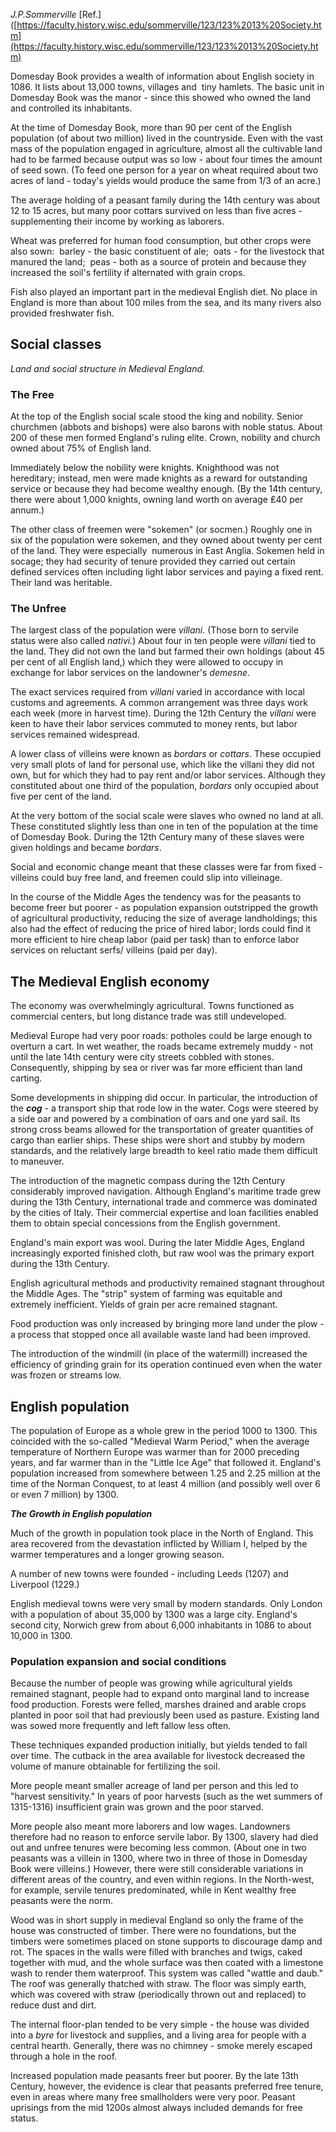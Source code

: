 _J.P.Sommerville_ [Ref.]([https://faculty.history.wisc.edu/sommerville/123/123%2013%20Society.htm](https://faculty.history.wisc.edu/sommerville/123/123%2013%20Society.htm)

Domesday Book provides a wealth of information about English society in 1086. It lists about 13,000 towns, villages and  tiny hamlets. The basic unit in Domesday Book was the manor - since this showed who owned the land and controlled its inhabitants.

At the time of Domesday Book, more than 90 per cent of the English population (of about two million) lived in the countryside. Even with the vast mass of the population engaged in agriculture, almost all the cultivable land had to be farmed because output was so low - about four times the amount of seed sown. (To feed one person for a year on wheat required about two acres of land - today's yields would produce the same from 1/3 of an acre.)

The average holding of a peasant family during the 14th century was about 12 to 15 acres, but many poor cottars survived on less than five acres - supplementing their income by working as laborers.

Wheat was preferred for human food consumption, but other crops were also sown:  barley - the basic constituent of ale;  oats - for the livestock that manured the land;  peas - both as a source of protein and because they increased the soil's fertility if alternated with grain crops.

Fish also played an important part in the medieval English diet. No place in England is more than about 100 miles from the sea, and its many rivers also provided freshwater fish.

## Social classes

_Land and social structure in Medieval England._

### The Free

At the top of the English social scale stood the king and nobility. Senior churchmen (abbots and bishops) were also barons with noble status. About 200 of these men formed England's ruling elite. Crown, nobility and church owned about 75% of English land.

Immediately below the nobility were knights. Knighthood was not hereditary; instead, men were made knights as a reward for outstanding service or because they had become wealthy enough. (By the 14th century, there were about 1,000 knights, owning land worth on average ₤40 per annum.)

The other class of freemen were "sokemen" (or socmen.) Roughly one in six of the population were sokemen, and they owned about twenty per cent of the land. They were especially  numerous in East Anglia. Sokemen held in socage; they had security of tenure provided they carried out certain defined services often including light labor services and paying a fixed rent. Their land was heritable.

### The Unfree

The largest class of the population were _villani_. (Those born to servile status were also called _nativi._) About four in ten people were _villani_ tied to the land. They did not own the land but farmed their own holdings (about 45 per cent of all English land,) which they were allowed to occupy in exchange for labor services on the landowner's _demesne_.

The exact services required from _villani_ varied in accordance with local customs and agreements. A common arrangement was three days work each week (more in harvest time). During the 12th Century the _villani_ were keen to have their labor services commuted to money rents, but labor services remained widespread.

A lower class of villeins were known as _bordars_ or _cottars_. These occupied very small plots of land for personal use, which like the villani they did not own, but for which they had to pay rent and/or labor services. Although they constituted about one third of the population, _bordars_ only occupied about five per cent of the land.

At the very bottom of the social scale were slaves who owned no land at all. These constituted slightly less than one in ten of the population at the time of Domesday Book. During the 12th Century many of these slaves were given holdings and became _bordars_.

Social and economic change meant that these classes were far from fixed - villeins could buy free land, and freemen could slip into villeinage.

In the course of the Middle Ages the tendency was for the peasants to become freer but poorer - as population expansion outstripped the growth of agricultural productivity, reducing the size of average landholdings; this also had the effect of reducing the price of hired labor; lords could find it more efficient to hire cheap labor (paid per task) than to enforce labor services on reluctant serfs/ villeins (paid per day).

## The Medieval English economy

The economy was overwhelmingly agricultural. Towns functioned as commercial centers, but long distance trade was still undeveloped.

Medieval Europe had very poor roads: potholes could be large enough to overturn a cart. In wet weather, the roads became extremely muddy - not until the late 14th century were city streets cobbled with stones. Consequently, shipping by sea or river was far more efficient than land carting.

Some developments in shipping did occur. In particular, the introduction of the **_cog_** - a transport ship that rode low in the water. Cogs were steered by a side oar and powered by a combination of oars and one yard sail. Its strong cross beams allowed for the transportation of greater quantities of cargo than earlier ships.
These ships were short and stubby by modern standards, and the relatively large breadth to keel ratio made them difficult to maneuver.

The introduction of the magnetic compass during the 12th Century considerably improved navigation. Although England's maritime trade grew during the 13th Century, international trade and commerce was dominated by the cities of Italy. Their commercial expertise and loan facilities enabled them to obtain special concessions from the English government.

England's main export was wool. During the later Middle Ages, England increasingly exported finished cloth, but raw wool was the primary export during the 13th Century.

English agricultural methods and productivity remained stagnant throughout the Middle Ages. The "strip" system of farming was equitable and extremely inefficient. Yields of grain per acre remained stagnant.

Food production was only increased by bringing more land under the plow - a process that stopped once all available waste land had been improved.

The introduction of the windmill (in place of the watermill) increased the efficiency of grinding grain for its operation continued even when the water was frozen or streams low.

## English population

The population of Europe as a whole grew in the period 1000 to 1300. This coincided with the so-called "Medieval Warm Period," when the average temperature of Northern Europe was warmer than for 2000 preceding years, and far warmer than in the "Little Ice Age" that followed it. England's population increased from somewhere between 1.25 and 2.25 million at the time of the Norman Conquest, to at least 4 million (and possibly well over 6 or even 7 million) by 1300.

**_The Growth in English population_**

Much of the growth in population took place in the North of England. This area recovered from the devastation inflicted by William I, helped by the warmer temperatures and a longer growing season.

A number of new towns were founded - including Leeds (1207) and Liverpool (1229.)

English medieval towns were very small by modern standards. Only London with a population of about 35,000 by 1300 was a large city. England's second city, Norwich grew from about 6,000 inhabitants in 1086 to about 10,000 in 1300.

### Population expansion and social conditions

Because the number of people was growing while agricultural yields remained stagnant, people had to expand onto marginal land to increase food production. Forests were felled, marshes drained and arable crops planted in poor soil that had previously been used as pasture. Existing land was sowed more frequently and left fallow less often.

These techniques expanded production initially, but yields tended to fall over time. The cutback in the area available for livestock decreased the volume of manure obtainable for fertilizing the soil.

More people meant smaller acreage of land per person and this led to "harvest sensitivity." In years of poor harvests (such as the wet summers of 1315-1316) insufficient grain was grown and the poor starved.

More people also meant more laborers and low wages. Landowners therefore had no reason to enforce servile labor. By 1300, slavery had died out and unfree tenures were becoming less common. (About one in two peasants was a villein in 1300, where two in three of those in Domesday Book were villeins.) However, there were still considerable variations in different areas of the country, and even within regions. In the North-west, for example, servile tenures predominated, while in Kent wealthy free peasants were the norm.

Wood was in short supply in medieval England so only the frame of the house was constructed of timber. There were no foundations, but the timbers were sometimes placed on stone supports to discourage damp and rot.
The spaces in the walls were filled with branches and twigs, caked together with mud, and the whole surface was then coated with a limestone wash to render them waterproof. This system was called "wattle and daub."
The roof was generally thatched with straw.
The floor was simply earth, which was covered with straw (periodically thrown out and replaced) to reduce dust and dirt.

The internal floor-plan tended to be very simple - the house was divided into a _byre_ for livestock and supplies, and a living area for people with a central hearth. Generally, there was no chimney - smoke merely escaped through a hole in the roof.

Increased population made peasants freer but poorer. By the late 13th Century, however, the evidence is clear that peasants preferred free tenure, even in areas where many free smallholders were very poor. Peasant uprisings from the mid 1200s almost always included demands for free status.